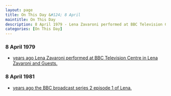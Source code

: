```yaml
---
layout: page
title: On This Day &#124; 8 April
maintitle: On This Day
description: 8 April 1979 - Lena Zavaroni performed at BBC Television Centre in Lena Zavaroni and Guests. 8 April 1981 - Lena series 2 episode 1.
categories: [On This Day]
---
```


### 8 April 1979
* [<span id="age1"></span> years ago Lena Zavaroni performed at BBC Television Centre in Lena Zavaroni and Guests.](/lena%20zavaroni%20and%20music/1979/04/08/lena-zavaroni-and-guests.html)

### 8 April 1981
* [<span id="age2"></span> years ago the BBC broadcast series 2 episode 1 of Lena.](/bbc%20one/lena%20-%20series%202/1981/04/08/lena.html)

<!-- Script for calculating number of years ago -->
<script>
var dob = '19790408';
var year = Number(dob.substr(0, 4));
var month = Number(dob.substr(4, 2)) - 1;
var day = Number(dob.substr(6, 2));
var today = new Date();
var age1 = today.getFullYear() - year;
if (today.getMonth() < month || (today.getMonth() == month && today.getDate() < day)) {
  age1--;
}
document.getElementById("age1").innerHTML=age1;

var dob = '19810408';
var year = Number(dob.substr(0, 4));
var month = Number(dob.substr(4, 2)) - 1;
var day = Number(dob.substr(6, 2));
var today = new Date();
var age2 = today.getFullYear() - year;
if (today.getMonth() < month || (today.getMonth() == month && today.getDate() < day)) {
  age2--;
}
document.getElementById("age2").innerHTML=age2;
</script>

